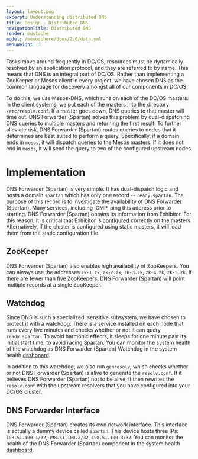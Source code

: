 ```yaml
---
layout: layout.pug
excerpt: Understanding distributed DNS
title: Design - Distributed DNS
navigationTitle: Distributed DNS
render: mustache
model: /mesosphere/dcos/2.0/data.yml
menuWeight: 3
---
```


Tasks move around frequently in DC/OS, resources must be dynamically resolved by an application protocol, and they are referred to by name. This means that DNS is an integral part of DC/OS. Rather than implementing a ZooKeeper or Mesos client in every project, we have chosen DNS as the common language for discovery amongst all of our components in DC/OS.

To do this, we use Mesos-DNS, which runs on each of the DC/OS masters. In the client systems, we put each of the masters into the directory `/etc/resolv.conf`. If a master goes down, DNS queries to that master will time out. DNS Forwarder (Spartan) solves this problem by dual-dispatching DNS queries to multiple masters and returning the first result. To further alleviate risk, DNS Forwarder (Spartan) routes queries to nodes that it determines are best suited to perform a query. Specifically, if a domain ends in `mesos`, it will dispatch queries to the Mesos masters. If it does not end in `mesos`, it will send the query to two of the configured upstream nodes.

# Implementation
DNS Forwarder (Spartan) is very simple. It has dual-dispatch logic and hosts a domain `spartan` which has only one record -- `ready.spartan`. The purpose of this record is to investigate the availability of DNS Forwarder (Spartan). Many services, including ICMP, ping this address prior to starting. DNS Forwarder (Spartan) obtains its information from Exhibitor. For this reason, it is critical that Exhibitor is [configured](/mesosphere/dcos/2.0/installing/production/advanced-configuration/configuration-reference/) correctly on the masters. Alternatively, if the cluster is configured using static masters, it will load them from the static configuration file.

## ZooKeeper
DNS Forwarder (Spartan) also enables high availability of ZooKeepers. You can always use the addresses `zk-1.zk`, `zk-2.zk`, `zk-3.zk`, `zk-4.zk`, `zk-5.zk`. If there are fewer than five ZooKeepers, DNS Forwarder (Spartan) will point multiple records at a single ZooKeeper.

## Watchdog
Since DNS is such a specialized, sensitive subsystem, we have chosen to protect it with a watchdog. There is a service installed on each node that runs every five minutes and checks whether or not it can query `ready.spartan`. To avoid harmonic effects, it sleeps for one minute past its initial start time, to avoid racing Spartan. You can monitor the system health of the watchdog as DNS Forwarder (Spartan) Watchdog in the system health [dashboard](/mesosphere/dcos/2.0/gui/dashboard/).

In addition to this watchdog, we also run `genresolv`, which checks whether or not DNS Forwarder (Spartan) is alive to generate the `resolv.conf`. If it believes DNS Forwarder (Spartan) not to be alive, it then rewrites the `resolv.conf` with the upstream resolvers that you have configured into your DC/OS cluster.

## DNS Forwarder Interface
DNS Forwarder (Spartan) creates its own network interface. This interface is actually a dummy device called `spartan`. This device hosts three IPs: `198.51.100.1/32`, `198.51.100.2/32`, `198.51.100.3/32`. You can monitor the health of the DNS Forwarder (Spartan) component in the system health [dashboard](/mesosphere/dcos/2.0/gui/dashboard/).
